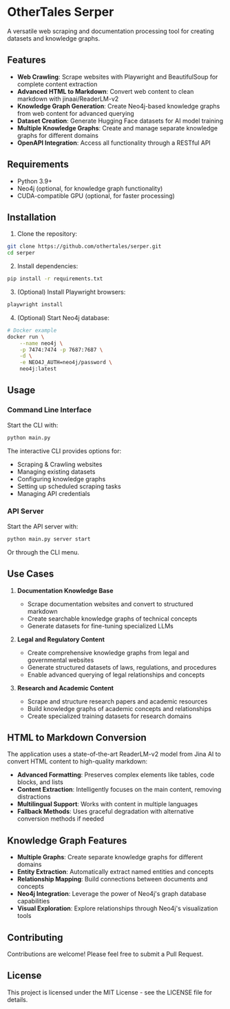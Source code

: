 # OtherTales Serper

A versatile web scraping and documentation processing tool for creating datasets and knowledge graphs.

## Features

- **Web Crawling**: Scrape websites with Playwright and BeautifulSoup for complete content extraction
- **Advanced HTML to Markdown**: Convert web content to clean markdown with jinaai/ReaderLM-v2
- **Knowledge Graph Generation**: Create Neo4j-based knowledge graphs from web content for advanced querying
- **Dataset Creation**: Generate Hugging Face datasets for AI model training
- **Multiple Knowledge Graphs**: Create and manage separate knowledge graphs for different domains
- **OpenAPI Integration**: Access all functionality through a RESTful API

## Requirements

- Python 3.9+
- Neo4j (optional, for knowledge graph functionality)
- CUDA-compatible GPU (optional, for faster processing)

## Installation

1. Clone the repository:
```bash
git clone https://github.com/othertales/serper.git
cd serper
```

2. Install dependencies:
```bash
pip install -r requirements.txt
```

3. (Optional) Install Playwright browsers:
```bash
playwright install
```

4. (Optional) Start Neo4j database:
```bash
# Docker example
docker run \
    --name neo4j \
    -p 7474:7474 -p 7687:7687 \
    -d \
    -e NEO4J_AUTH=neo4j/password \
    neo4j:latest
```

## Usage

### Command Line Interface

Start the CLI with:
```bash
python main.py
```

The interactive CLI provides options for:
- Scraping & Crawling websites
- Managing existing datasets
- Configuring knowledge graphs
- Setting up scheduled scraping tasks
- Managing API credentials

### API Server

Start the API server with:
```bash
python main.py server start
```

Or through the CLI menu.

## Use Cases

1. **Documentation Knowledge Base**
   - Scrape documentation websites and convert to structured markdown
   - Create searchable knowledge graphs of technical concepts
   - Generate datasets for fine-tuning specialized LLMs

2. **Legal and Regulatory Content**
   - Create comprehensive knowledge graphs from legal and governmental websites
   - Generate structured datasets of laws, regulations, and procedures
   - Enable advanced querying of legal relationships and concepts

3. **Research and Academic Content**
   - Scrape and structure research papers and academic resources
   - Build knowledge graphs of academic concepts and relationships
   - Create specialized training datasets for research domains

## HTML to Markdown Conversion

The application uses a state-of-the-art ReaderLM-v2 model from Jina AI to convert HTML content to high-quality markdown:

- **Advanced Formatting**: Preserves complex elements like tables, code blocks, and lists
- **Content Extraction**: Intelligently focuses on the main content, removing distractions
- **Multilingual Support**: Works with content in multiple languages 
- **Fallback Methods**: Uses graceful degradation with alternative conversion methods if needed

## Knowledge Graph Features

- **Multiple Graphs**: Create separate knowledge graphs for different domains
- **Entity Extraction**: Automatically extract named entities and concepts
- **Relationship Mapping**: Build connections between documents and concepts
- **Neo4j Integration**: Leverage the power of Neo4j's graph database capabilities
- **Visual Exploration**: Explore relationships through Neo4j's visualization tools

## Contributing

Contributions are welcome! Please feel free to submit a Pull Request.

## License

This project is licensed under the MIT License - see the LICENSE file for details.